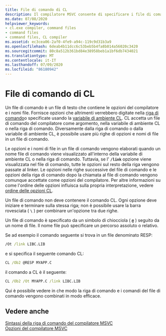 ```yaml
---
title: File di comando di CL
description: Il compilatore MSVC consente di specificare i file di comando che contengono opzioni della riga di comando.
ms.date: 07/08/2020
helpviewer_keywords:
- cl.exe compiler, command files
- command files
- command files, CL compiler
ms.assetid: ec3cea06-2af0-4fe9-a94c-119c9d31b3a9
ms.openlocfilehash: 6deab4b11dcc6c53beb5b4fa8b014a56020c3420
ms.sourcegitcommit: 80c8a512b361bd84e38958beb1a1bf6db7434021
ms.translationtype: MT
ms.contentlocale: it-IT
ms.lasthandoff: 07/09/2020
ms.locfileid: "86180942"
---
```

# <a name="cl-command-files"></a>File di comando di CL

Un file di comando è un file di testo che contiene le opzioni del compilatore e i nomi file. Fornisce opzioni che altrimenti verrebbero digitate nella [riga di comando](compiler-command-line-syntax.md)o specificate usando la [variabile di ambiente CL](cl-environment-variables.md). CL accetta un file di comando del compilatore come argomento, nella variabile di ambiente CL o nella riga di comando. Diversamente dalla riga di comando o dalla variabile di ambiente CL, è possibile usare più righe di opzioni e nomi di file in un file di comando.

Le opzioni e i nomi di file in un file di comando vengono elaborati quando un nome file di comando viene visualizzato all'interno della variabile di ambiente CL o nella riga di comando. Tuttavia, se l' **`/link`** opzione viene visualizzata nel file di comando, tutte le opzioni sul resto della riga vengono passate al linker. Le opzioni nelle righe successive del file di comando e le opzioni della riga di comando dopo la chiamata al file di comando vengono comunque accettate come opzioni del compilatore. Per altre informazioni su come l'ordine delle opzioni influisca sulla propria interpretazione, vedere [ordine delle opzioni CL](order-of-cl-options.md).

Un file di comando non deve contenere il comando CL. Ogni opzione deve iniziare e terminare sulla stessa riga; non è possibile usare la barra rovesciata ( **`\`** ) per combinare un'opzione tra due righe.

Un file di comando è specificato da un simbolo di chiocciola ( **`@`** ) seguito da un nome di file. Il nome file può specificare un percorso assoluto o relativo.

Se ad esempio il comando seguente si trova in un file denominato RESP:

```cmd
/Ot /link LIBC.LIB
```

e si specifica il seguente comando CL:

```cmd
CL /Ob2 @RESP MYAPP.C
```

il comando a CL è il seguente:

```cmd
CL /Ob2 /Ot MYAPP.C /link LIBC.LIB
```

Qui è possibile vedere in che modo la riga di comando e i comandi del file di comando vengono combinati in modo efficace.

## <a name="see-also"></a>Vedere anche

[Sintassi della riga di comando del compilatore MSVC](compiler-command-line-syntax.md)<br/>
[Opzioni del compilatore MSVC](compiler-options.md)
